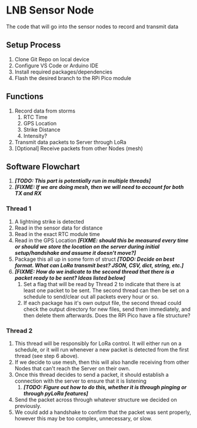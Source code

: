 # LNB Sensor Node

The code that will go into the sensor nodes to record and transmit data

## Setup Process

1. Clone Git Repo on local device
2. Configure VS Code or Arduino IDE
3. Install required packages/dependencies
4. Flash the desired branch to the RPi Pico module

## Functions

1. Record data from storms
   1. RTC Time
   2. GPS Location
   3. Strike Distance
   4. Intensity?
2. Transmit data packets to Server through LoRa
3. [Optional] Receive packets from other Nodes (mesh)

## Software Flowchart

1. **_[TODO: This part is potentially run in multiple threads]_**
2. **_[FIXME: If we are doing mesh, then we will need to account for both TX and RX_**

### Thread 1

1. A lightning strike is detected
2. Read in the sensor data for distance
3. Read in the exact RTC module time
4. Read in the GPS Location **_[FIXME: should this be measured every time or should we store the location on the server during initial setup/handshake and assume it doesn't move?]_**
5. Package this all up in some form of struct **_[TODO: Decide on best format. What can LoRa transmit best? JSON, CSV, dict, string, etc.]_**
6. **_[FIXME: How do we indicate to the second thread that there is a packet ready to be sent? Ideas listed below]_**
    1. Set a flag that will be read by Thread 2 to indicate that there is at least one packet to be sent. The second thread can then be set on a schedule to send/clear out all packets every hour or so.
    2. If each package has it's own output file, the second thread could check the output directory for new files, send them immediately, and then delete them afterwards. Does the RPi Pico have a file structure?

### Thread 2

1. This thread will be responsibly for LoRa control. It will either run on a schedule, or it will run whenever a new packet is detected from the first thread (see step 6 above).
2. If we decide to use mesh, then this will also handle receiving from other Nodes that can't reach the Server on their own.
3. Once this thread decides to send a packet, it should establish a connection with the server to ensure that it is listening
    1. **_[TODO: Figure out how to do this, whether it is through pinging or through pyLoRa features]_**
4. Send the packet across through whatever structure we decided on previously.
5. We could add a handshake to confirm that the packet was sent properly, however this may be too complex, unnecessary, or slow.
